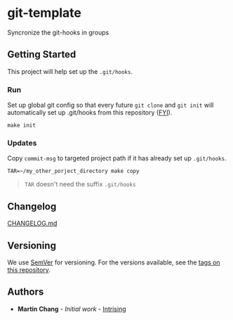 # git-template

Syncronize the git-hooks in groups

## Getting Started

This project will help set up the `.git/hooks`.

### Run

Set up global git config so that every future `git clone` and `git init` will automatically set up .git/hooks from this repository ([FYI](https://git-scm.com/docs/git-init#_template_directory)).

```shell
make init
```

### Updates

Copy `commit-msg` to targeted project path if it has already set up `.git/hooks`.

```shell
TAR=~/my_other_porject_directory make copy
```

> `TAR` doesn't need the suffix `.git/hooks`

## Changelog
[CHANGELOG.md](CHANGELOG.md)


## Versioning

We use [SemVer](http://semver.org/) for versioning. For the versions available, see the [tags on this repository](https://github.com/your/project/tags).

## Authors

- **Martin Chang** - *Initial work* - [Intrising](https://github.com/MartinChangCF)
